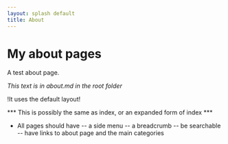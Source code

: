```yaml
---
layout: splash default
title: About
---
```

# My about pages

A test about page.

_This text is in about.md in the root folder_

!It uses the default layout!

*** This is possibly the same as index, or an expanded form of index ***

- All pages should have
-- a side menu
-- a breadcrumb
-- be searchable
-- have links to about page and the main categories
